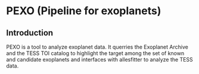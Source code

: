 # PEXO (Pipeline for exoplanets)

## Introduction

PEXO is a tool to analyze exoplanet data. It querries the Exoplanet Archive and the TESS TOI catalog to highlight the target among the set of known and candidate exoplanets and interfaces with allesfitter to analyze the TESS data.
